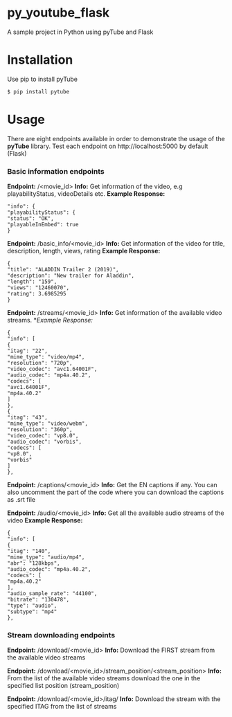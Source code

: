 # py_youtube_flask
A sample project in Python using pyTube and Flask

# Installation
Use pip to install pyTube
```sh
$ pip install pytube
```

# Usage
There are eight endpoints available in order to demonstrate the usage of the **pyTube** library.
Test each endpoint on http://localhost:5000 by default (Flask) 


### Basic information endpoints

**Endpoint:** /<movie_id>
**Info:** Get information of the video, e.g playabilityStatus, videoDetails etc.
**Example Response:** 
```
"info": {
"playabilityStatus": {
"status": "OK",
"playableInEmbed": true
}
```

**Endpoint:** /basic_info/<movie_id>
**Info:** Get information of the video for title, description, length, views, rating
**Example Response:**
```
{
"title": "ALADDIN Trailer 2 (2019)",
"description": "New trailer for Aladdin",
"length": "159",
"views": "12460070",
"rating": 3.6985295
}
```

**Endpoint:** /streams/<movie_id>
**Info:** Get information of the available video streams. 
**Example Response:*
```
{
"info": [
{
"itag": "22",
"mime_type": "video/mp4",
"resolution": "720p",
"video_codec": "avc1.64001F",
"audio_codec": "mp4a.40.2",
"codecs": [
"avc1.64001F",
"mp4a.40.2"
]
},
{
"itag": "43",
"mime_type": "video/webm",
"resolution": "360p",
"video_codec": "vp8.0",
"audio_codec": "vorbis",
"codecs": [
"vp8.0",
"vorbis"
]
},
```

**Endpoint:** /captions/<movie_id>
**Info:** Get the EN captions if any. You can also uncomment the part of the code where you can download the captions as .srt file

**Endpoint:** /audio/<movie_id>
**Info:** Get all the available audio streams of the video
**Example Response:**
```
{
"info": [
{
"itag": "140",
"mime_type": "audio/mp4",
"abr": "128kbps",
"audio_codec": "mp4a.40.2",
"codecs": [
"mp4a.40.2"
],
"audio_sample_rate": "44100",
"bitrate": "130478",
"type": "audio",
"subtype": "mp4"
},
```


### Stream downloading endpoints

**Endpoint:** /download/<movie_id>
**Info:** Download the FIRST stream from the available video streams

**Endpoint:** /download/<movie_id>/stream_position/<stream_position>
**Info:** From the list of the available video streams download the one in the specified list position (stream_position)


**Endpoint:** /download/<movie_id>/itag/<itag>
**Info:** Download the stream with the specified ITAG from the list of streams

